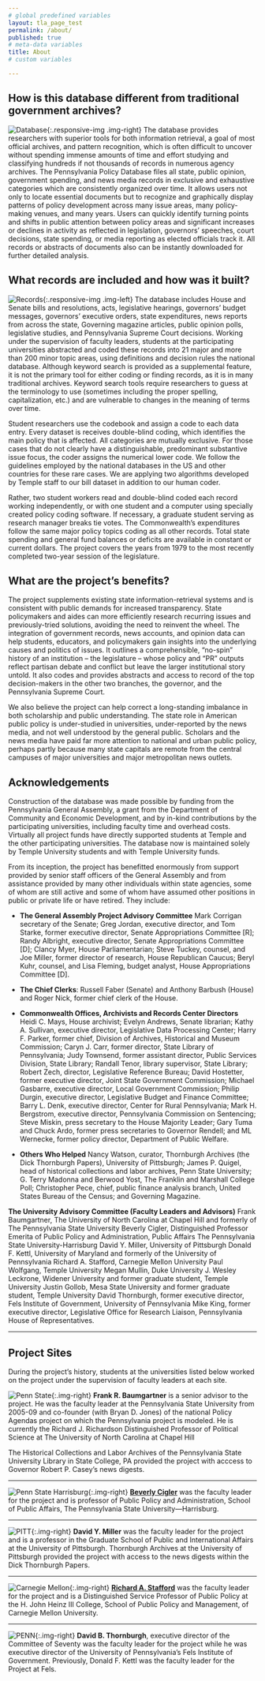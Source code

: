 ```yaml
---
# global predefined variables
layout: tla_page_test
permalink: /about/
published: true
# meta-data variables
title: About
# custom variables

---
```

## How is this database different from traditional government archives?
![Database]({{site.baseurl}}/media/resized_database.jpg){:.responsive-img .img-right} 
The database provides researchers with superior tools for both information retrieval, a goal of most official archives, and pattern recognition, which is often difficult to uncover without spending immense amounts of time and effort studying and classifying hundreds if not thousands of records in numerous agency archives. The Pennsylvania Policy Database files all state, public opinion, government spending, and news media records in exclusive and exhaustive categories which are consistently organized over time. It allows users not only to locate essential documents but to recognize and graphically display patterns of policy development across many issue areas, many policy-making venues, and many years. Users can quickly identify turning points and shifts in public attention between policy areas and significant increases or declines in activity as reflected in legislation, governors’ speeches, court decisions, state spending, or media reporting as elected officials track it. All records or abstracts of documents also can be instantly downloaded for further detailed analysis.

## What records are included and how was it built?
![Records]({{site.baseurl}}/media/resized_records.png){:.responsive-img .img-left}
The database includes House and Senate bills and resolutions, acts, legislative hearings, governors’ budget messages, governors’ executive orders, state expenditures, news reports from across the state, Governing magazine articles, public opinion polls, legislative studies, and Pennsylvania Supreme Court decisions. Working under the supervision of faculty leaders, students at the participating universities abstracted and coded these records into 21 major and more than 200 minor topic areas, using definitions and decision rules the national database. Although keyword search is provided as a supplemental feature, it is not the primary tool for either coding or finding records, as it is in many traditional archives. Keyword search tools require researchers to guess at the terminology to use (sometimes including the proper spelling, capitalization, etc.) and are vulnerable to changes in the meaning of terms over time. 

Student researchers use the codebook and assign a code to each data entry. Every dataset is receives double-blind coding, which identifies the main policy that is affected. All categories are mutually exclusive. For those cases that do not clearly have a distinguishable, predominant substantive issue focus, the coder assigns the numerical lower code. We follow the guidelines employed by the national databases in the US and other countries for these rare cases. We are applying two algorithms developed by Temple staff to our bill dataset in addition to our human coder. 

Rather, two student workers read and double-blind coded each record working independently, or with one student and a computer using specially created policy coding software. If necessary, a graduate student serving as research manager breaks tie votes. The Commonwealth’s expenditures follow the same major policy topics coding as all other records. Total state spending and general fund balances or deficits are available in constant or current dollars. The project covers the years from 1979 to the most recently completed two-year session of the legislature.

## What are the project’s benefits?
The project supplements existing state information-retrieval systems and is consistent with public demands for increased transparency. State policymakers and aides can more efficiently research recurring issues and previously-tried solutions, avoiding the need to reinvent the wheel. The integration of government records, news accounts, and opinion data can help students, educators, and policymakers gain insights into the underlying causes and politics of issues. It outlines a comprehensible, “no-spin” history of an institution – the legislature – whose policy and “PR” outputs reflect partisan debate and conflict but leave the larger institutional story untold. It also codes and provides abstracts and access to record of the top decision-makers in the other two branches, the governor, and the Pennsylvania Supreme Court.

We also believe the project can help correct a long-standing imbalance in both scholarship and public understanding. The state role in American public policy is under-studied in universities, under-reported by the news media, and not well understood by the general public. Scholars and the news media have paid far more attention to national and urban public policy, perhaps partly because many state capitals are remote from the central campuses of major universities and major metropolitan news outlets.

## Acknowledgements
Construction of the database was made possible by funding from the Pennsylvania General Assembly, a grant from the Department of Community and Economic Development, and by in-kind contributions by the participating universities, including faculty time and overhead costs. Virtually all project funds have directly supported students at Temple and the other participating universities. The database now is maintained solely by Temple University students and with Temple University funds.

From its inception, the project has benefitted enormously from support provided by senior staff officers of the General Assembly and from assistance provided by many other individuals within state agencies, some of whom are still active and some of whom have assumed other positions in public or private life or have retired. They include:

- **The General Assembly Project Advisory Committee**
Mark Corrigan secretary of the Senate; Greg Jordan, executive director, and Tom Starke, former executive director, Senate Appropriations Committee [R]; Randy Albright, executive director, Senate Appropriations Committee [D]; Clancy Myer, House Parliamentarian; Steve Tuckey, counsel, and Joe Miller, former director of research, House Republican Caucus; Beryl Kuhr, counsel, and Lisa Fleming, budget analyst, House Appropriations Committee [D].

- **The Chief Clerks**: Russell Faber (Senate) and Anthony Barbush (House) and Roger Nick, former chief clerk of the House.

- **Commonwealth Offices, Archivists and Records Center Directors**
Heidi C. Mays, House archivist; Evelyn Andrews, Senate librarian; Kathy A. Sullivan, executive director, Legislative Data Processing Center; Harry F. Parker, former chief, Division of Archives, Historical and Museum Commission; Caryn J. Carr, former director, State Library of Pennsylvania; Judy Townsend, former assistant director, Public Services Division, State Library; Randall Tenor, library supervisor, State Library; Robert Zech, director, Legislative Reference Bureau; David Hostetter, former executive director, Joint State Government Commission; Michael Gasbarre, executive director, Local Government Commission; Philip Durgin, executive director, Legislative Budget and Finance Committee; Barry L. Denk, executive director, Center for Rural Pennsylvania; Mark H. Bergstrom, executive director, Pennsylvania Commission on Sentencing; Steve Miskin, press secretary to the House Majority Leader; Gary Tuma and Chuck Ardo, former press secretaries to Governor Rendell; and ML Wernecke, former policy director, Department of Public Welfare.

- **Others Who Helped**
Nancy Watson, curator, Thornburgh Archives (the Dick Thornburgh Papers), University of Pittsburgh; James P. Quigel, head of historical collections and labor archives, Penn State University; G. Terry Madonna and Berwood Yost, The Franklin and Marshall College Poll; Christopher Pece, chief, public finance analysis branch, United States Bureau of the Census; and Governing Magazine.

**The University Advisory Committee (Faculty Leaders and Advisors)**
Frank Baumgartner, The University of North Carolina at Chapel Hill and formerly of The Pennsylvania State University Beverly Cigler, Distinguished Professor Emerita of Public Policy and Administration, Public Affairs The Pennsylvania State University-Harrisburg David Y. Miller, University of Pittsburgh Donald F. Kettl, University of Maryland and formerly of the University of Pennsylvania Richard A. Stafford, Carnegie Mellon University Paul Wolfgang, Temple University Megan Mullin, Duke University J. Wesley Leckrone, Widener University and former graduate student, Temple University Justin Gollob, Mesa State University and former graduate student, Temple University David Thornburgh, former executive director, Fels Institute of Government, University of Pennsylvania Mike King, former executive director, Legislative Office for Research Liaison, Pennsylvania House of Representatives.

___

## Project Sites
During the project’s history, students at the universities listed below worked on the project under the supervision of faculty leaders at each site.

![Penn State]({{site.baseurl}}/media/penn-state-main.png){:.img-right}
**Frank R. Baumgartner** is a senior advisor to the project. He was the faculty leader at the Pennsylvania State University from 2005-09 and co-founder (with Bryan D. Jones) of the national Policy Agendas project on which the Pennsylvania project is modeled. He is currently the Richard J. Richardson Distinguished Professor of Political Science at The University of North Carolina at Chapel Hill

The Historical Collections and Labor Archives of the Pennsylvania State University Library in State College, PA provided the project with acccess to Governor Robert P. Casey’s news digests.

___

![Penn State Harrisburg]({{site.baseurl}}/media/resizedpenn-state-harrisburg.png){:.img-right}
**[Beverly Cigler](http://harrisburg.psu.edu/faculty-and-staff/beverly-cigler-phd)** was the faculty leader for the project and is professor of Public Policy and Administration, School of Public Affairs, The Pennsylvania State University—Harrisburg.

___

![PITT]({{site.baseurl}}/media/resizedpitt.png){:.img-right}
**David Y. Miller** was the faculty leader for the project and is a professor in the Graduate School of Public and International Affairs at the University of Pittsburgh. Thornburgh Archives at the University of Pittsburgh provided the project with access to the news digests within the Dick Thornburgh Papers.

___

![Carnegie Mellon]({{site.baseurl}}/media/resizedcarnegie-mellon.png){:.img-right}
**[Richard A. Stafford](http://heinz.cmu.edu/faculty-and-research/faculty-profiles/faculty-details/index.aspx?faculty_id=95)** was the faculty leader for the project and is a Distinguished Service Professor of Public Policy at the H. John Heinz III College, School of Public Policy and Management, of Carnegie Mellon University.

___

![PENN]({{site.baseurl}}/media/resizedpenn.png){:.img-right}
**David B. Thornburgh**, executive director of the Committee of Seventy was the faculty leader for the project while he was executive director of the University of Pennsylvania’s Fels Institute of Government. Previously, Donald F. Kettl was the faculty leader for the Project at Fels.
